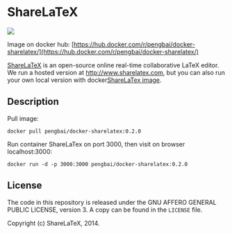 ShareLaTeX
==========

[![](https://badge.imagelayers.io/pengbai/docker-sharelatex:latest.svg)](https://imagelayers.io/?images=pengbai/docker-sharelatex:latest 'Get your own badge on imagelayers.io')

Image on docker hub: [https://hub.docker.com/r/pengbai/docker-sharelatex/](https://hub.docker.com/r/pengbai/docker-sharelatex/)


[ShareLaTeX](https://www.sharelatex.com) is an open-source online real-time collaborative LaTeX editor. We run a hosted version at http://www.sharelatex.com, but you can also run your own local version with docker[ShareLaTex image](https://hub.docker.com/r/pengbai/docker-sharelatex/).

Description
------------

Pull image:
```
docker pull pengbai/docker-sharelatex:0.2.0
```

Run container ShareLaTex on port 3000, then visit on browser localhost:3000:
```
docker run -d -p 3000:3000 pengbai/docker-sharelatex:0.2.0
```



License
----

The code in this repository is released under the GNU AFFERO GENERAL PUBLIC LICENSE, version 3. A copy can be found in the `LICENSE` file.

Copyright (c) ShareLaTeX, 2014.
